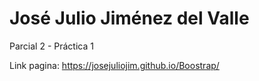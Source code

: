 # José Julio Jiménez del Valle

Parcial 2 - Práctica 1


Link pagina: https://josejuliojim.github.io/Boostrap/

